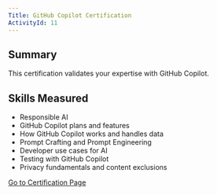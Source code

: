 ```yaml
---
Title: GitHub Copilot Certification
ActivityId: 11
---
```


## Summary

This certification validates your expertise with GitHub Copilot.

## Skills Measured

- Responsible AI
- GitHub Copilot plans and features
- How GitHub Copilot works and handles data
- Prompt Crafting and Prompt Engineering
- Developer use cases for AI
- Testing with GitHub Copilot
- Privacy fundamentals and content exclusions

[Go to Certification Page](https://examregistration.github.com/certification/COPILOT)
